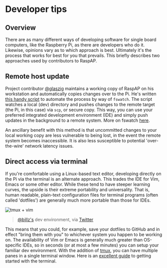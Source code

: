 # Developer tips

## Overview
There are as many different ways of developing software for single board computers, like the Raspberry Pi, as there are developers who do it. Likewise, opinions vary as to which approach is best.
Ultimately it's the process that works for best for you that prevails. This briefly describes two approaches used by contributors to RaspAP. 

## Remote host update
Project contributor [@glaszig](https://github.com/glaszig) maintains a working copy of RaspAP on his workstation and automatically copies changes over to the Pi.
He's written [this handy script](https://gist.github.com/glaszig/673691a6ba7bdc8e3d054d826a179976) to automate the process by way of `fswatch`. The script watches a local (dev) directory and pushes
changes to the remote target (the Pi, in this case) via `scp`, or secure copy. This way, you can use your preferred integrated development environment (IDE) and simply push updates in the background
to a remote system. More on fswatch [here](http://emcrisostomo.github.io/fswatch/).

An ancillary benefit with this method is that uncommitted changes to your local working copy are less vulnerable to being lost, in the event the remote system becomes inaccessible.
It is also less susceptible to potential 'over-the-wire' network latency issues.

## Direct access via terminal
If you're comfortable using a Linux-based text editor, developing directly on the Pi via the terminal is an alternate approach. This trades the IDE for Vim, Emacs or some other editor.
While these tend to have steeper learning curves, the upside is their extreme portability and universality. That is, human readable, plain-text configuration files for terminal programs (often called 'dotfiles') are generally much more portable than those for IDEs. 

![tmux + vim](https://pbs.twimg.com/media/EPX1B2AXkAA1oqy?format=jpg&name=small)
> [@billz's](https://github.com/billz) dev environment, via [Twitter](https://twitter.com/rasp_ap/status/1222152318503833601)

This means that you could, for example, save your dotfiles to GitHub and in effect "bring them with you" to whichever system you happen to be working on. The availability of Vim or Emacs is generally much greater than OS-specific IDEs, so in seconds (or at most a few minutes) you can setup your familiar dev environment. With the addition of [tmux](https://github.com/tmux/tmux/wiki), you can have multiple panes in a single terminal window. Here is an [excellent guide](https://www.lucasfcosta.com/2019/02/10/terminal-guide-2019.html) to getting started with the terminal.

